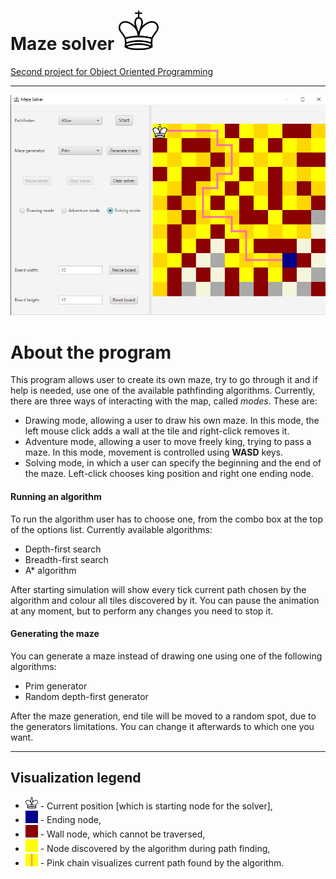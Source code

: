 # Maze solver <img src="media/king.png" width=64/>

<a href="https://github.com/apohllo/obiektowe-lab/blob/master/proj2/PathfindingVisualizer.md"> Second project for Object Oriented Programming </a>

---

<img src="media/screenshot.png"/>

# About the program

This program allows user to create its own maze, try to go through it and if help is needed, use one of the available pathfinding algorithms. Currently, there are three ways of interacting with the map, called _modes_. These are:

- Drawing mode, allowing a user to draw his own maze. In this mode, the left mouse click adds a wall at the tile and right-click removes it. 
- Adventure mode, allowing a user to move freely king, trying to pass a maze. In this mode, movement is controlled using **WASD** keys.
- Solving mode, in which a user can specify the beginning and the end of the maze. Left-click chooses king position and right one ending node.

#### Running an algorithm

To run the algorithm user has to choose one, from the combo box at the top of the options list. Currently available algorithms:

- Depth-first search
- Breadth-first search
- A* algorithm

After starting simulation will show every tick current path chosen by the algorithm and colour all tiles discovered by it. You can pause the animation at any moment, but to perform any changes you need to stop it.

#### Generating the maze

You can generate a maze instead of drawing one using one of the following algorithms:

- Prim generator
- Random depth-first generator

After the maze generation, end tile will be moved to a random spot, due to the generators limitations. You can change it afterwards to which one you want.

 ---

## Visualization legend

- <img src="media/king.png" width=20/> - Current position [which is starting node for the solver],
- <img src="media/blue_square.png" width=20/> - Ending node,
- <img src="media/red_square.png" width=20/> - Wall node, which cannot be traversed,
- <img src="media/yellow_square.png" width=20> - Node discovered by the algorithm during path finding,
- <img src="media/pink_path.png" width=20> - Pink chain visualizes current path found by the algorithm.
